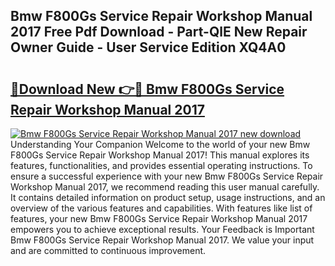 ## Bmw F800Gs Service Repair Workshop Manual 2017 Free Pdf Download - Part-QlE New Repair Owner Guide - User Service Edition XQ4A0

# <h2><a href="http://bc71562.oget.top/?id=Bmw+F800Gs+Service+Repair+Workshop+Manual+2017">🔗Download New 👉🔴 Bmw F800Gs Service Repair Workshop Manual 2017</a></h2>

[![Bmw F800Gs Service Repair Workshop Manual 2017 new download](https://i.imgur.com/5g1atiW.png)](http://bc71562.oget.top/?id=Bmw+F800Gs+Service+Repair+Workshop+Manual+2017)
Understanding Your Companion Welcome to the world of your new Bmw F800Gs Service Repair Workshop Manual 2017! This manual explores its features, functionalities, and provides essential operating instructions. To ensure a successful experience with your new Bmw F800Gs Service Repair Workshop Manual 2017, we recommend reading this user manual carefully. It contains detailed information on product setup, usage instructions, and an overview of the various features and capabilities. With features like list of features, your new Bmw F800Gs Service Repair Workshop Manual 2017 empowers you to achieve exceptional results. Your Feedback is Important Bmw F800Gs Service Repair Workshop Manual 2017. We value your input and are committed to continuous improvement.
